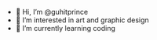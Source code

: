 - 👋 Hi, I’m @guhitprince
- 👀 I’m interested in art and graphic design
- 🌱 I’m currently learning coding 



<!---
guhitprince/guhitprince is a ✨ special ✨ repository because its `README.md` (this file) appears on your GitHub profile.
You can click the Preview link to take a look at your changes.
--->
